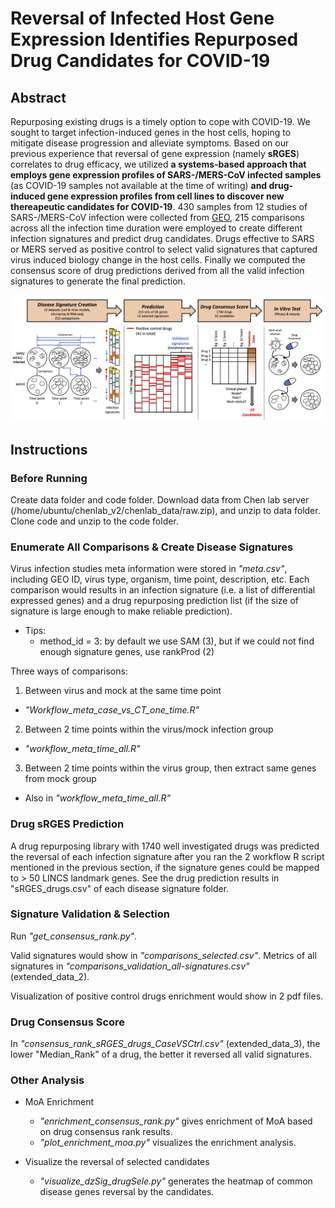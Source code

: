 # Reversal of Infected Host Gene Expression Identifies Repurposed Drug Candidates for COVID-19

## Abstract
Repurposing existing drugs is a timely option to cope with COVID-19. We sought to target infection-induced genes in the host cells, hoping to mitigate disease progression and alleviate symptoms. Based on our previous experience that reversal of gene expression (namely **sRGES**) correlates to drug efficacy, we utilized **a systems-based approach that employs gene expression profiles of SARS-/MERS-CoV infected samples** (as COVID-19 samples not available at the time of writing) **and drug-induced gene expression profiles from cell lines to discover new thereapeutic candidates for COVID-19**. 430 samples from 12 studies of SARS-/MERS-CoV infection were collected from [GEO](https://www.ncbi.nlm.nih.gov/geo/), 215 comparisons across all the infection time duration were employed to create different infection signatures and predict drug candidates. Drugs effective to SARS or MERS served as positive control to select valid signatures that captured virus induced biology change in the host cells. Finally we computed the consensus score of drug predictions derived from all the valid infection signatures to generate the final prediction.

![](framework.png)

## Instructions

### Before Running
Create data folder and code folder. Download data from Chen lab server (/home/ubuntu/chenlab_v2/chenlab_data/raw.zip), and unzip to data folder. Clone code and unzip to the code folder.

### Enumerate All Comparisons & Create Disease Signatures
Virus infection studies meta information were stored in *"meta.csv"*, including GEO ID, virus type, organism, time point, description, etc. Each comparison would results in an infection signature (i.e. a list of differential expressed genes) and a drug repurposing prediction list (if the size of signature is large enough to make reliable prediction).

* Tips:
  + method_id = 3: by default we use SAM (3), but if we could not find enough signature genes, use rankProd (2)

Three ways of comparisons:
1. Between virus and mock at the same time point

  + *"Workflow_meta_case_vs_CT_one_time.R"*

2. Between 2 time points within the virus/mock infection group

  + *"workflow_meta_time_all.R"*

3. Between 2 time points within the virus group, then extract same genes from mock group

  + Also in *"workflow_meta_time_all.R"*

### Drug sRGES Prediction
A drug repurposing library with 1740 well investigated drugs was predicted the reversal of each infection signature after you ran the 2 workflow R script mentioned in the previous section, if the signature genes could be mapped to > 50 LINCS landmark genes. See the drug prediction results in "sRGES_drugs.csv" of each disease signature folder.

### Signature Validation & Selection
Run *"get_consensus_rank.py"*.

Valid signatures would show in *"comparisons_selected.csv"*. Metrics of all signatures in *"comparisons_validation_all-signatures.csv"* (extended_data_2).

Visualization of positive control drugs enrichment would show in 2 pdf files.

### Drug Consensus Score
In *"consensus_rank_sRGES_drugs_CaseVSCtrl.csv"* (extended_data_3), the lower "Median_Rank" of a drug, the better it reversed all valid signatures.

### Other Analysis
* MoA Enrichment
  + *"enrichment_consensus_rank.py"* gives enrichment of MoA based on drug consensus rank results.
  + *"plot_enrichment_moa.py"* visualizes the enrichment analysis.
  
* Visualize the reversal of selected candidates
  + *"visualize_dzSig_drugSele.py"* generates the heatmap of common disease genes reversal by the candidates.


